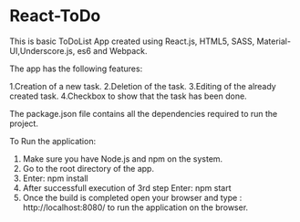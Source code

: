 # React-ToDo
This is basic ToDoList App created using React.js, HTML5, SASS, Material-UI,Underscore.js, es6 and Webpack.

The app has the following features:

1.Creation of a new task.
2.Deletion of the task.
3.Editing of the already created task.
4.Checkbox to show that the task has been done.

The package.json file contains all the dependencies required to run the project.

To Run the application:

1. Make sure you have Node.js and npm on the system.
2. Go to the root directory of the app.
3. Enter: npm install
4. After successfull execution of 3rd step Enter: npm start
5. Once the build is completed open your browser and type : http://localhost:8080/ to run the application
  on the browser.
